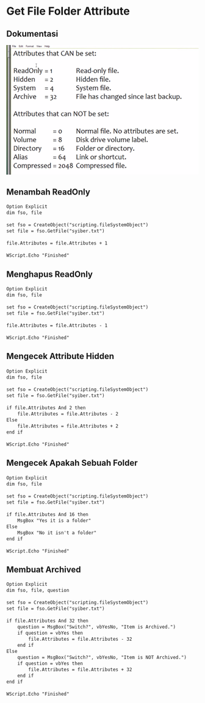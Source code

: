 # Get File Folder Attribute

## Dokumentasi

![1](../asset/img/28/1.PNG)

## Menambah ReadOnly

```vbs
Option Explicit
dim fso, file

set fso = CreateObject("scripting.fileSystemObject")
set file = fso.GetFile("syiber.txt")

file.Attributes = file.Attributes + 1

WScript.Echo "Finished"
```

## Menghapus ReadOnly

```vbs
Option Explicit
dim fso, file

set fso = CreateObject("scripting.fileSystemObject")
set file = fso.GetFile("syiber.txt")

file.Attributes = file.Attributes - 1

WScript.Echo "Finished"
```

## Mengecek Attribute Hidden

```vbs
Option Explicit
dim fso, file

set fso = CreateObject("scripting.fileSystemObject")
set file = fso.GetFile("syiber.txt")

if file.Attributes And 2 then
    file.Attributes = file.Attributes - 2
Else
    file.Attributes = file.Attributes + 2
end if

WScript.Echo "Finished"
```

## Mengecek Apakah Sebuah Folder

```vbs
Option Explicit
dim fso, file

set fso = CreateObject("scripting.fileSystemObject")
set file = fso.GetFile("syiber.txt")

if file.Attributes And 16 then
    MsgBox "Yes it is a folder"
Else
    MsgBox "No it isn't a folder"
end if

WScript.Echo "Finished"
```

## Membuat Archived

```vbs
Option Explicit
dim fso, file, question

set fso = CreateObject("scripting.fileSystemObject")
set file = fso.GetFile("syiber.txt")

if file.Attributes And 32 then
    question = MsgBox("Switch?", vbYesNo, "Item is Archived.")
    if question = vbYes then
        file.Attributes = file.Attributes - 32
    end if
Else
    question = MsgBox("Switch?", vbYesNo, "Item is NOT Archived.")
    if question = vbYes then
        file.Attributes = file.Attributes + 32
    end if
end if

WScript.Echo "Finished"
```

